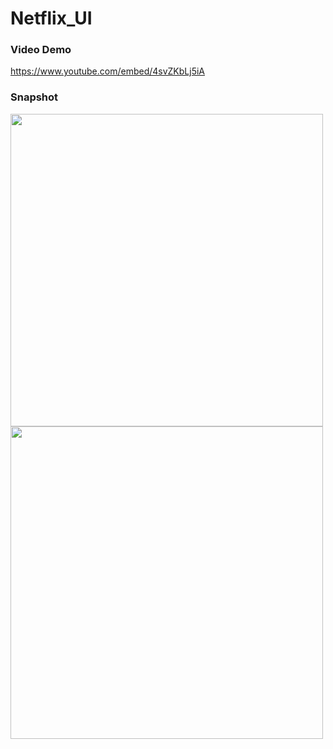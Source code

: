 # Netflix_UI

### Video Demo
https://www.youtube.com/embed/4svZKbLj5iA


### Snapshot
<p float="left">
<img src="https://media-exp1.licdn.com/dms/image/C4E22AQEA1gsPaE9ABg/feedshare-shrink_800/0/1600358564581?e=1620259200&v=beta&t=uxuw_c1yKKCZaUO5jc7J4zDzjOe8AFNAApmHROaB-uI" height=500px />


<img src="https://media-exp1.licdn.com/dms/image/C4E22AQGkiIOHoK2n7Q/feedshare-shrink_800/0/1600358563970?e=1620259200&v=beta&t=tyeG4WFS4zTo5zaGuEBMGcOsxjqIZjsXKvmlWk8Gx_4" height=500px />
</p>
